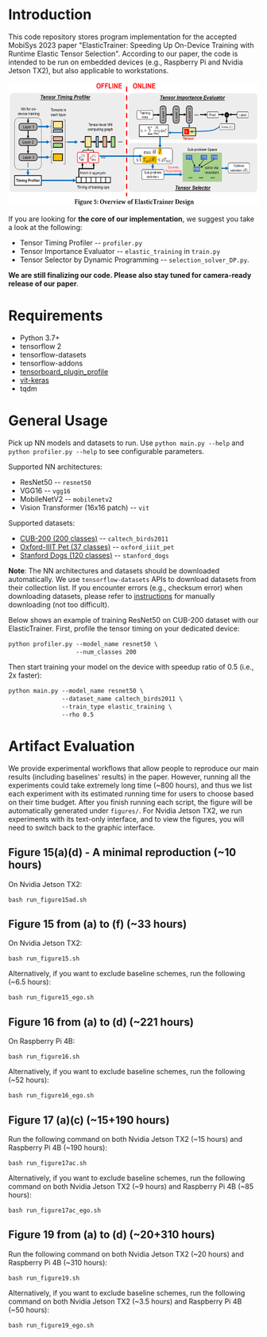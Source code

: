 # Introduction
This code repository stores program implementation for the accepted MobiSys 2023 paper "ElasticTrainer: Speeding Up On-Device Training with Runtime Elastic Tensor Selection". According to our paper, the code is intended to be run on embedded devices (e.g., Raspberry Pi and Nvidia Jetson TX2), but also applicable to workstations.


<p align="center">
  <img width="600" height="250" src="intro_images/overview.PNG">
</p>

If you are looking for **the core of our implementation**, we suggest you take a look at the following:
* Tensor Timing Profiler -- `profiler.py`
* Tensor Importance Evaluator -- `elastic_training` in `train.py`
* Tensor Selector by Dynamic Programming -- `selection_solver_DP.py`.

**We are still finalizing our code. Please also stay tuned for camera-ready release of our paper**.

# Requirements
* Python 3.7+
* tensorflow 2
* tensorflow-datasets
* tensorflow-addons
* [tensorboard_plugin_profile](https://www.tensorflow.org/guide/profiler)
* [vit-keras](https://github.com/faustomorales/vit-keras)
* tqdm

# General Usage
Pick up NN models and datasets to run. Use `python main.py --help` and `python profiler.py --help` to see configurable parameters.

Supported NN architectures:
* ResNet50 -- `resnet50`
* VGG16 -- `vgg16`
* MobileNetV2 -- `mobilenetv2`
* Vision Transformer (16x16 patch) -- `vit`

Supported datasets:
* [CUB-200 (200 classes)](https://www.vision.caltech.edu/datasets/cub_200_2011/) -- `caltech_birds2011`
* [Oxford-IIIT Pet (37 classes)](https://www.robots.ox.ac.uk/~vgg/data/pets/) -- `oxford_iiit_pet`
* [Stanford Dogs (120 classes)](http://vision.stanford.edu/aditya86/ImageNetDogs/) -- `stanford_dogs`

**Note**: The NN architectures and datasets should be downloaded automatically. We use `tensorflow-datasets` APIs to download datasets from their collection list. If you encounter errors (e.g., checksum error) when downloading datasets, please refer to [instructions](https://www.tensorflow.org/datasets/overview#manual_download_if_download_fails) for manually downloading (not too difficult).

Below shows an example of training ResNet50 on CUB-200 dataset with our ElasticTrainer. First, profile the tensor timing on your dedicated device:
```
python profiler.py --model_name resnet50 \
                   --num_classes 200
```
Then start training your model on the device with speedup ratio of 0.5 (i.e., 2x faster):
```
python main.py --model_name resnet50 \
               --dataset_name caltech_birds2011 \
               --train_type elastic_training \
               --rho 0.5
```
# Artifact Evaluation
We provide experimental workflows that allow people to reproduce our main results (including baselines' results) in the paper. However, running all the experiments could take extremely long time (~800 hours), and thus we list each experiment with its estimated running time for users to choose based on their time budget. After you finish running each script, the figure will be automatically generated under `figures/`. For Nvidia Jetson TX2, we run experiments with its text-only interface, and to view the figures, you will need to switch back to the graphic interface.

## Figure 15(a)(d) - A minimal reproduction (~10 hours)
On Nvidia Jetson TX2:
```
bash run_figure15ad.sh
```
## Figure 15 from (a) to (f) (~33 hours)
On Nvidia Jetson TX2:
```
bash run_figure15.sh
```
Alternatively, if you want to exclude baseline schemes, run the following (~6.5 hours):
```
bash run_figure15_ego.sh
```
## Figure 16 from (a) to (d) (~221 hours)
On Raspberry Pi 4B:
```
bash run_figure16.sh
```
Alternatively, if you want to exclude baseline schemes, run the following (~52 hours):
```
bash run_figure16_ego.sh
```
## Figure 17 (a)(c) (~15+190 hours)
Run the following command on both Nvidia Jetson TX2 (~15 hours) and Raspberry Pi 4B (~190 hours):
```
bash run_figure17ac.sh
```
Alternatively, if you want to exclude baseline schemes, run the following command on both Nvidia Jetson TX2 (~9 hours) and Raspberry Pi 4B (~85 hours):
```
bash run_figure17ac_ego.sh
```
## Figure 19 from (a) to (d) (~20+310 hours)
Run the following command on both Nvidia Jetson TX2 (~20 hours) and Raspberry Pi 4B (~310 hours):
```
bash run_figure19.sh
```
Alternatively, if you want to exclude baseline schemes, run the following command on both Nvidia Jetson TX2 (~3.5 hours) and Raspberry Pi 4B (~50 hours):
```
bash run_figure19_ego.sh
```
